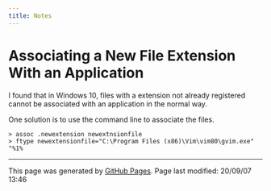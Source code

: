 ```yaml
---
title: Notes
---
```

# Associating a New File Extension With an Application

I found that in Windows 10, files with a extension not already registered cannot be associated with an application in the normal way.

One solution is to use the command line to associate the files.

```
> assoc .newextension newextnsionfile
> ftype newextensionfile="C:\Program Files (x86)\Vim\vim80\gvim.exe" "%1%
```
<hr>
<p class="pagedate">This page was generated by <a href=".">GitHub Pages</a>.  Page last modified: 20/09/07 13:46</p>
